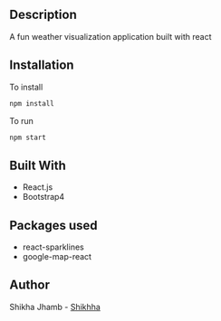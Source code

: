 ## Description

A fun weather visualization application built with react

## Installation

To install

```bash
npm install
```

To run

```bash
npm start
```

## Built With

- React.js
- Bootstrap4

## Packages used

- react-sparklines
- google-map-react

## Author

Shikha Jhamb - [Shikhha](https://github.com/Shikhha)
